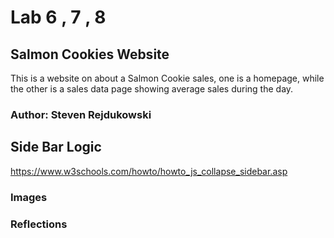 
# Lab 6 , 7 , 8

## Salmon Cookies Website

This is a website on about a Salmon Cookie sales, one is a homepage, while the other is a sales data page showing average sales during the day.

### Author: Steven Rejdukowski






## Side Bar Logic 
https://www.w3schools.com/howto/howto_js_collapse_sidebar.asp



### Images



### Reflections